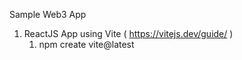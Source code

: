Sample Web3 App

1. ReactJS App using Vite ( https://vitejs.dev/guide/ )
    1. npm create vite@latest

